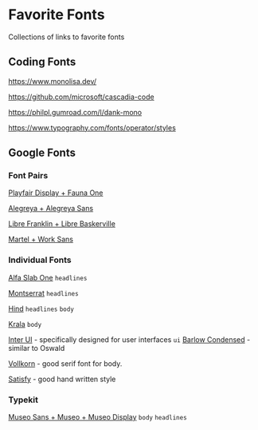 # Favorite Fonts
Collections of links to favorite fonts

## Coding Fonts
https://www.monolisa.dev/

https://github.com/microsoft/cascadia-code

https://philpl.gumroad.com/l/dank-mono

https://www.typography.com/fonts/operator/styles

## Google Fonts

### Font Pairs

[Playfair Display + Fauna One](https://www.behance.net/gallery/35768979/Typography-Google-Fonts-Combinations)

[Alegreya + Alegreya Sans](https://fonts.google.com/specimen/Alegreya+Sans)

[Libre Franklin + Libre Baskerville](https://fonts.google.com/specimen/Libre+Franklin)

[Martel + Work Sans](https://sidewaysdictionary.com/#/about)

### Individual Fonts

[Alfa Slab One](https://fonts.google.com/specimen/Alfa+Slab+One) `headlines`

[Montserrat](https://fonts.google.com/specimen/Montserrat) `headlines`

[Hind](https://fonts.google.com/specimen/Hind) `headlines` `body`

[Krala](https://fonts.google.com/specimen/Karla) `body`

[Inter UI](https://rsms.me/inter/) - specifically designed for user interfaces `ui`
[Barlow Condensed](https://fonts.google.com/specimen/Barlow+Condensed) - similar to Oswald

[Vollkorn](Restuta/ds-letters) - good serif font for body.

[Satisfy](https://fonts.google.com/specimen/Satisfy) - good hand written style

### Typekit

[Museo Sans + Museo + Museo Display](https://typekit.com/fonts/museo-sans) `body` `headlines`
